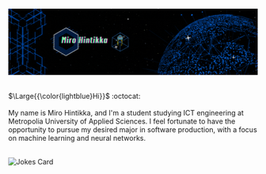 ![Header](./dev_making.gif)
<p><br>$\Large{{\color{lightblue}Hi}}$ :octocat:<br><br>My name is Miro Hintikka, and I'm a student studying ICT engineering at Metropolia University
of Applied Sciences. I feel fortunate to have the opportunity to pursue my desired major in software production,
with a focus on machine learning and neural networks.</p>

<br>
<!-- HTML -->
<img src="https://readme-jokes.vercel.app/api" alt="Jokes Card" />
<br>


<!--
**hinmiro/hinmiro** is a ✨ _special_ ✨ repository because its `README.md` (this file) appears on your GitHub profile.

Here are some ideas to get you started:

- 🔭 I’m currently working on ...
- 🌱 I’m currently learning ...
- 👯 I’m looking to collaborate on ...
- 🤔 I’m looking for help with ...
- 💬 Ask me about ...
- 📫 How to reach me: ...
- 😄 Pronouns: ...
- ⚡ Fun fact: ...
-->
